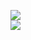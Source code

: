 [![](https://img.shields.io/badge/Made%20With-Github%20Spray-lightgrey.svg?style=for-the-badge&logo=github)](https://github.com/Annihil/github-spray#21834)  
[![](https://i.imgur.com/2DrTn0Z.gif)](https://github.com/Annihil/github-spray)